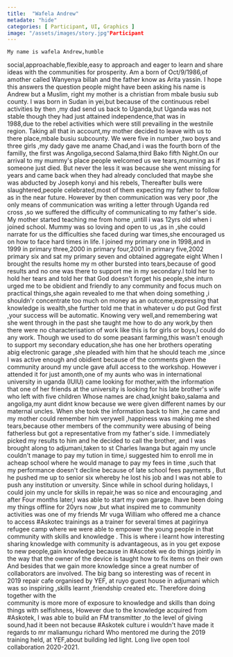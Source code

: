 ```yaml
---
title:  "Wafela Andrew"
metadate: "hide"
categories: [ Participant, UI, Graphics ]
image: "/assets/images/story.jpg"Participant
---
```

    
    
    My name is wafela Andrew,humble 
social,approachable,flexible,easy to 
approach and eager to  learn and share 
ideas with the communities for 
prosperity.
     Am a born of  Oct/9/1986,of amother 
called Wanyenya billah and the father 
know as Arita yassin.
     I hope this answers the question people 
might have been asking his name is 
Andrew but a Muslim, right my mother is 
a christian from mbale busiu sub county.
     I was born in Sudan  in yei,but because of the continuous rebel activities by 
then ,my dad send us back to Uganda,but 
Uganda was not stable though they had 
just attained independence,that was in  
1988,due to the rebel activities which 
were still prevailing in the westnile 
region.
     Taking all that in account,my mother 
decided to leave with us to there 
place,mbale busiu subcounty.
     We were five in number ,two boys and 
three girls ,my dady gave me aname 
Chad,and i was the fourth born of the 
familly, the first was Angoliga,second 
Salama,third Bako fifth Night.On our 
arrival to my mummy's place 
people welcomed us we tears,mourning 
as if someone just died.
      But never the less it was because she went missing 
for years and came back when they had 
already concluded that maybe she was abducted by Joseph konyi 
and his rebels,
      Thereafter bulls were slaughtered,people celebrated,most of 
them expecting my father to follow as in 
the near future.
      However by then communication was 
very poor ,the only means of 
communication was writing a letter 
through Uganda red cross ,so we 
suffered the difficulty of 
communicating to my father's side.
      My mother started teaching me from 
home ,untill i was 12yrs old when i 
joined school.
      Mummy was so loving and open to us 
,as in ,she could narrate for us the 
difficulties she faced during war 
times,she encouraged us on how to face 
hard times in life.
      I joined my primary one in 1998,and in 
1999 in primary three,2000 in primary 
four,2001 in primary five,2002 primary 
six and sat my primary seven and 
obtained aggregate eight
       When I brought the results home my m 
other bursted into tears,because of good 
results and no one was there to support 
me in my secondary.l told her to hold 
her tears and told her that God doesn't 
forget his people,she inturn urged me to 
be obidient and friendly to any 
community and focus much on practical 
things,she again revealed to me that when doing something ,i shouldn'r 
concentrate too much on money as an 
outcome,expressing that knowledge is wealth,she further told me that in whatever u do put God first ,your 
success will be automatic.
       Knowing very well,and remembering wat she went through in the past she taught me how to do any work,by then there were no characterisation of work like 
this is for girls or boys,I could do any 
work.
       Though we used to do some peasant 
farming,this wasn't enough to support 
my secondary education,she has one her 
brothers operating abig electronic 
garage ,she pleaded with him that he 
should teach me ,since I was active 
enough and obidient because of the 
comments given the community around 
my uncle gave afull access to the 
workshop.
        However i attended it for just 
amonth,one of my aunts who was in 
international university in uganda (IUIU) 
came looking for mother,with the 
information that one of her friends at 
the university is looking for his late 
brother's wife who left with five children Whose names are chad,knight 
bako,salama and angoliga,my aunt didnt 
know because we were given different 
names by our maternal uncles.
       When she took the information back to 
him ,he came and my mother could 
remember  him verywell ,happiness was 
making me shed tears,because other 
members of the community were 
abusing of being fatherless but got a 
representative from my father's side.
        I immediately picked my results to him 
and he decided to call the brother, and  I 
was brought along to adjumani,taken to 
st Charles lwanga but again my uncle 
couldn't manage  to pay my tution in 
time,i suggested him to  enroll me in 
acheap school where he would manage 
to pay my fees in time ,such that  my 
performance doesn't decline because of 
late school fees payments ,
        But he pushed me up to senior six
whereby he lost his job and I was not 
able to push any institution or unversity.
Since while in school during holidays, I 
could join my uncle  for skills in repair,he 
was so nice and encouraging ,and after 
    Four months later,I was able to start my own garage. 
    Ihave been doing my things offline for 
20yrs now ,but what inspired me to 
community activities was one of my 
friends Mr vuga William who offered me 
a chance to access #Askotec trainings 
as a trainer for several times at 
pagirinya refugee camp where we were 
able to empower the young people in 
that community with skills and 
knowledge .
    This is where i learnt how interesting sharing 
knowledge with community is 
advantageous, as in you get expose to 
new people,gain knowledge because in 
#Ascotek we do things  jointly in the 
way that the owner of the device  is 
taught how to fix items on their own 
   And besides that we gain more knowledge since a great number of collaborators are involved.
   The big bang so interesting was of 
recent in 2019 repair cafe organised by 
YEF, at ruyo guest house in adjumani 
which was so inspiring ,skills learnt 
,friendship created etc.
   Therefore doing together with the  
community is more more of exposure to 
knowledge and skills than doing things 
with selfishness,
    However due to the knowledge acquired from #Askotek,
I was able to build an FM transmitter ,to the level of
giving sound,had it been not because #Askotek culture i wouldn't
have made it regards to mr maliamungu richard
Who mentored me during the 2019 training held,
at YEF,about building led light.
          Long live open tool collaboration 2020-2021.
